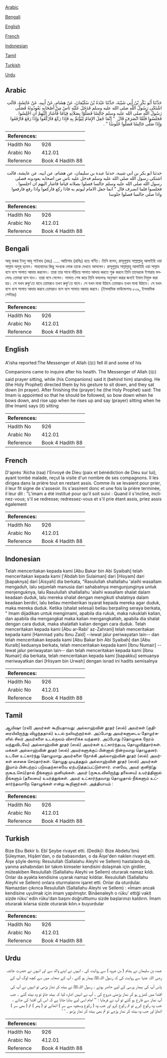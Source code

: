 [Arabic](#arabic)

[Bengali](#bengali)

[English](#english)

[French](#french)

[Indonesian](#indonesian)

[Tamil](#tamil)

[Turkish](#turkish)

[Urdu](#urdu)

## Arabic


<div dir="rtl" lang="ar" style={{fontSize:'larger',backgroundColor:'#f8f9fa',padding:20}}>
حَدَّثَنَا أَبُو بَكْرِ بْنُ أَبِي شَيْبَةَ، حَدَّثَنَا عَبْدَةُ بْنُ سُلَيْمَانَ، عَنْ هِشَامٍ، عَنْ أَبِيهِ، عَنْ عَائِشَةَ، قَالَتِ اشْتَكَى رَسُولُ اللَّهِ صلى الله عليه وسلم فَدَخَلَ عَلَيْهِ نَاسٌ مِنْ أَصْحَابِهِ يَعُودُونَهُ فَصَلَّى رَسُولُ اللَّهِ صلى الله عليه وسلم جَالِسًا فَصَلَّوْا بِصَلاَتِهِ قِيَامًا فَأَشَارَ إِلَيْهِمْ أَنِ اجْلِسُوا ‏.‏ فَجَلَسُوا فَلَمَّا انْصَرَفَ قَالَ ‏ "‏ إِنَّمَا جُعِلَ الإِمَامُ لِيُؤْتَمَّ بِهِ فَإِذَا رَكَعَ فَارْكَعُوا وَإِذَا رَفَعَ فَارْفَعُوا وَإِذَا صَلَّى جَالِسًا فَصَلُّوا جُلُوسًا ‏"‏ ‏.‏
</div>
<div style={{backgroundColor:'#f8f9fa',padding:20, marginBottom: 10}}><table> <thead> <tr> <th>References:</th> <th></th> </tr> </thead> <tbody><tr><td>Hadith No</td><td>926</td></tr><tr><td>Arabic No</td><td>412.01</td></tr><tr><td>Reference</td><td>Book 4 Hadith 88</td></tr></tbody></table></div>


<div dir="rtl" lang="ar" style={{fontSize:'larger',backgroundColor:'#f8f9fa',padding:20}}>
حدثنا ابو بكر بن ابي شيبة، حدثنا عبدة بن سليمان، عن هشام، عن ابيه، عن عايشة، قالت اشتكى رسول الله صلى الله عليه وسلم فدخل عليه ناس من اصحابه يعودونه فصلى رسول الله صلى الله عليه وسلم جالسا فصلوا بصلاته قياما فاشار اليهم ان اجلسوا . فجلسوا فلما انصرف قال " انما جعل الامام ليوتم به فاذا ركع فاركعوا واذا رفع فارفعوا واذا صلى جالسا فصلوا جلوسا
</div>
<div style={{backgroundColor:'#f8f9fa',padding:20, marginBottom: 10}}><table> <thead> <tr> <th>References:</th> <th></th> </tr> </thead> <tbody><tr><td>Hadith No</td><td>926</td></tr><tr><td>Arabic No</td><td>412.01</td></tr><tr><td>Reference</td><td>Book 4 Hadith 88</td></tr></tbody></table></div>

## Bengali


<div dir="ltr" lang="bn" style={{fontSize:'larger',backgroundColor:'#f8f9fa',padding:20}}>
আবূ বাকর ইবনু আবূ শাইবাহ (রহঃ) ..... আয়িশাহ (রাযিঃ) হতে বর্ণিত। তিনি বলেন, রাসূলুল্লাহ সাল্লাল্লাহু আলাইহি ওয়া সাল্লাম অসুস্থ হলেন। সাহাবাদের কিছু সংখ্যক লোক তাকে দেখতে আসলেন। রাসূলুল্লাহ সাল্লাল্লাহু আলাইহি ওয়া সাল্লাম বসে বসে সালাত আদায় করলেন। তারা তার সাথে দাঁড়িয়ে সালাত আদায় করতে শুরু করলে তিনি তাদেরকে ইশারায় বললেনঃ তোমরা বসে যাও। তারা বসে গেলেন। সালাত শেষ করে তিনি বললেনঃ অনুসরণ করার জন্যই ইমাম নিযুক্ত করা হয়। সে যখন রুকু’তে যাবে তোমরাও তখন রুকু’তে যাবে। সে যখন মাথা উঠাবে তোমরাও তখন মাথা উঠাবে। সে যখন বসে বসে সালাত আদায় করবে তোমরাও বসে বসে সালাত আদায় করবে। (ইসলামিক ফাউন্ডেশনঃ ৮০৯, ইসলামিক সেন্টারঃ)
</div>
<div style={{backgroundColor:'#f8f9fa',padding:20, marginBottom: 10}}><table> <thead> <tr> <th>References:</th> <th></th> </tr> </thead> <tbody><tr><td>Hadith No</td><td>926</td></tr><tr><td>Arabic No</td><td>412.01</td></tr><tr><td>Reference</td><td>Book 4 Hadith 88</td></tr></tbody></table></div>

## English


<div dir="ltr" lang="en" style={{fontSize:'larger',backgroundColor:'#f8f9fa',padding:20}}>
A'isha reported:The Messenger of Allah (ﷺ) fell ill and some of his Companions came to inquire after his health. The Messenger of Allah (ﷺ) said prayer sitting, while (his Companions) said it (behind him) standing. He (the Holy Prophet) directed them by his gesture to sit down, and they sat down (in prayer). After finishing the (prayer) he (the Holy Prophet) said: The Imam is appointed so that he should be followed, so bow down when he bows down, and rise upp when he rises up and say (prayer) sitting when he (the Imam) says (it) sitting
</div>
<div style={{backgroundColor:'#f8f9fa',padding:20, marginBottom: 10}}><table> <thead> <tr> <th>References:</th> <th></th> </tr> </thead> <tbody><tr><td>Hadith No</td><td>926</td></tr><tr><td>Arabic No</td><td>412.01</td></tr><tr><td>Reference</td><td>Book 4 Hadith 88</td></tr></tbody></table></div>

## French


<div dir="ltr" lang="fr" style={{fontSize:'larger',backgroundColor:'#f8f9fa',padding:20}}>
D'après 'Aïcha (raa) l'Envoyé de Dieu (paix et bénédiction de Dieu sur lui), ayant tombé malade, reçut la visite d'un nombre de ses compagnons. Il les dirigea dans la prière tout en restant assis. Comme ils se levaient pour prier, il leur fit signe de s'asseoir. Ils s'assirent donc et une fois la prière terminée, il leur dit : "L'imam a été institué pour qu'il soit suivi : Quand il s'incline, inclinez-vous; s'il se redresse; redressez-vous et s'il prie étant assis, priez assis également
</div>
<div style={{backgroundColor:'#f8f9fa',padding:20, marginBottom: 10}}><table> <thead> <tr> <th>References:</th> <th></th> </tr> </thead> <tbody><tr><td>Hadith No</td><td>926</td></tr><tr><td>Arabic No</td><td>412.01</td></tr><tr><td>Reference</td><td>Book 4 Hadith 88</td></tr></tbody></table></div>

## Indonesian


<div dir="ltr" lang="id" style={{fontSize:'larger',backgroundColor:'#f8f9fa',padding:20}}>
Telah menceritakan kepada kami [Abu Bakar bin Abi Syaibah] telah menceritakan kepada kami ['Abdah bin Sulaiman] dari [Hisyam] dari [bapaknya] dari [Aisyah] dia berkata, "Rasulullah shallallahu 'alaihi wasallam mengaduh, lalu sejumlah manusia dari sahabatnya mengunjunginya untuk menjenguknya, lalu Rasulullah shallallahu 'alaihi wasallam shalat dalam keadaan duduk, lalu mereka shalat dengan mengikuti shalatnya dalam keadaan berdiri, lalu beliau memberikan isyarat kepada mereka agar duduk, maka mereka duduk. Ketika (shalat selesai) beliau berpaling seraya berkata, " Imam dijadikan untuk mengimami, apabila dia rukuk, maka rukuklah kalian, dan apabila dia mengangkat maka kalian mengangkatlah, apabila dia shalat dengan cara duduk, maka shalatlah kalian dengan cara duduk. Telah menceritakan kepada kami [Abu ar-Rabi' az-Zahrani] telah menceritakan kepada kami [Hammad yaitu Ibnu Zaid] --lewat jalur periwayatan lain-- dan telah menceritakan kepada kami [Abu Bakar bin Abi Syaibah] dan [Abu Kuraib] keduanya berkata, telah menceritakan kepada kami [Ibnu Numair] --lewat jalur periwayatan lain-- dan telah menceritakan kepada kami [Ibnu Numair] dia berkata, telah menceritakan kepada kami [bapakku] semuanya meriwayatkan dari [Hisyam bin Urwah] dengan isnad ini hadits semisalnya
</div>
<div style={{backgroundColor:'#f8f9fa',padding:20, marginBottom: 10}}><table> <thead> <tr> <th>References:</th> <th></th> </tr> </thead> <tbody><tr><td>Hadith No</td><td>926</td></tr><tr><td>Arabic No</td><td>412.01</td></tr><tr><td>Reference</td><td>Book 4 Hadith 88</td></tr></tbody></table></div>

## Tamil


<div dir="ltr" lang="ta" style={{fontSize:'larger',backgroundColor:'#f8f9fa',padding:20}}>
ஆயிஷா (ரலி) அவர்கள் கூறியதாவது: அல்லாஹ்வின் தூதர் (ஸல்) அவர்கள் (குதிரையிலிருந்து விழுந்ததால்) உடல் நலிவுற்றார்கள். அப்போது அவர்களுடைய தோழர்களில் சிலர் அவர்களை உடல்நலம் விசாரிக்க வந்தனர். அப்போது (தொழுகை நேரம் வந்துவிடவே) அல்லாஹ்வின் தூதர் (ஸல்) அவர்கள் உட்கார்ந்தபடி தொழுவித்தார்கள். மக்கள் அல்லாஹ்வின் தூதர் (ஸல்) அவர்களுக்குப் பின்னால் நின்றவாறு தொழுதனர். உடனே உட்கார்ந்து தொழுமாறு அவர்களை நோக்கி அல்லாஹ்வின் தூதர் (ஸல்) அவர்கள் சைகை செய்தார்கள். தொழுது முடித்ததும் அல்லாஹ்வின் தூதர் (ஸல்) அவர்கள் இமாம் பின்பற்றப் படுவதற்காகவே ஏற்படுத்தப்பட்டுள்ளார். எனவே, அவர் குனிந்(து ருகூஉசெய்)தால் நீங்களும் குனியுங்கள். அவர் (ருகூஉவிலிருந்து தலையை) உயர்த்தினால் நீங்களும் (தலையை) உயர்த்துங்கள். அவர் உட்கார்ந்தவாறு தொழுதால் நீங்களும் உட்கார்ந்தவாறே தொழுங்கள் என்று கூறினார்கள். அத்தியாயம் :
</div>
<div style={{backgroundColor:'#f8f9fa',padding:20, marginBottom: 10}}><table> <thead> <tr> <th>References:</th> <th></th> </tr> </thead> <tbody><tr><td>Hadith No</td><td>926</td></tr><tr><td>Arabic No</td><td>412.01</td></tr><tr><td>Reference</td><td>Book 4 Hadith 88</td></tr></tbody></table></div>

## Turkish


<div dir="ltr" lang="tr" style={{fontSize:'larger',backgroundColor:'#f8f9fa',padding:20}}>
Bize Ebu Bekir b. Ebî Şeybe rivayet etti. (Dediki): Bize Abdetu'bnü Süleyman, Hişâm'dan, o da babasından, o da Âişe'den naklen rivayet etti. Âişe şöyle demiş: Resulullah (Sallalahu Aleyhi ve Sellem) hastalandı da, yanına ashabından bir takım kimseler kendisini dolaşmak için girdiler, müteakiben Resulullah (Sallallahu Aleyhi ve Sellem) oturarak namaz kıldı. Onlar da ayakta kendisine uyarak namaz kıldılar. Resulullah (Sallallahu Aleyhi ve Sellem) onlara oturmalarını işaret etti. Onlar da oturdular. Namazdan çıkınca Resulullah (Sallallahu Aleyhi ve Sellem) : «İmam ancak kendisine uyulmak için imam yapılmıştır. Binâenaleyh o rüku' ettiği vakit sizde rüku' edin rüku'dan başını doğrulttumu sizde başlarınızı kaldırın. İmam oturarak kılarsa sizde oturarak kılın.» buyurdular
</div>
<div style={{backgroundColor:'#f8f9fa',padding:20, marginBottom: 10}}><table> <thead> <tr> <th>References:</th> <th></th> </tr> </thead> <tbody><tr><td>Hadith No</td><td>926</td></tr><tr><td>Arabic No</td><td>412.01</td></tr><tr><td>Reference</td><td>Book 4 Hadith 88</td></tr></tbody></table></div>

## Urdu


<div dir="rtl" lang="ur" style={{fontSize:'larger',backgroundColor:'#f8f9fa',padding:20}}>
عبدہ بن سلیمان نے ہشام ( بن عروہ ) سے روایت کی ، انہوں نے اپنے والد سے اور انہوں نے حضرت عائشہ رضی اللہ عنہا سے روایت کی کہ رسول اللہﷺ بیمار ہو گئے ، آپ کے صحابہ میں سے کچھ لوگ آپ کے پاس آپ کی بیمار پرسی کے لیے حاضر ہوئے ۔ رسول اللہﷺ نے بیٹھ کر نماز پڑھی تو انہوں نے آپ کی اقتدا میں کھڑے ہو کر نماز پڑھنی شروع کی ۔ آپ نے انہیں اشارہ کیا کہ بیٹھ جاؤ تو وہ بیٹھ گئے ۔ جب آپ نماز سے فارغ ہو گئے تو آپ نے فرمایا : ’’ امام اسی لیے بنایا جاتا ہے کہ اس کی اقتدا کی جائے ، جب وہ رکوع کرے تو تم رکوع کرو اور جب وہ ( رکوع وسجود سے سر ) اٹھائے تو ( پھر ) تم ( بھی سر ) اٹھاؤ اور جب وہ بیٹھ کر نماز پڑھے تو تم بھی بیٹھ کر نماز پڑھو ۔ ‘ ‘
</div>
<div style={{backgroundColor:'#f8f9fa',padding:20, marginBottom: 10}}><table> <thead> <tr> <th>References:</th> <th></th> </tr> </thead> <tbody><tr><td>Hadith No</td><td>926</td></tr><tr><td>Arabic No</td><td>412.01</td></tr><tr><td>Reference</td><td>Book 4 Hadith 88</td></tr></tbody></table></div>